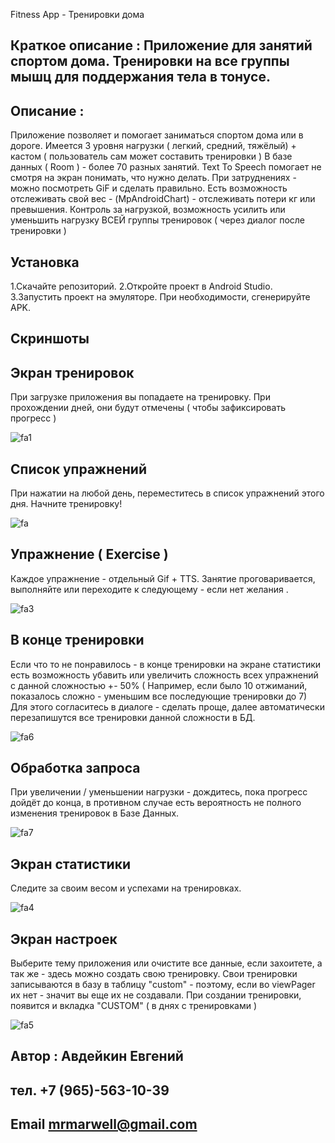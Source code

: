Fitness App - Тренировки дома

## Краткое описание : Приложение для занятий спортом дома. Тренировки на все группы мышц для поддержания тела в тонусе.

## Описание : 
Приложение позволяет и помогает заниматься спортом дома или в дороге. Имеется 3 уровня нагрузки ( легкий, средний, тяжёлый) + кастом ( пользователь сам может составить тренировки )
В базе данных ( Room ) - более 70 разных занятий. Text To Speech помогает не смотря на экран понимать, что нужно делать. При затруднениях - можно посмотреть GiF и сделать правильно.
Есть возможность отслеживать свой вес - (MpAndroidChart) - отслеживать потери кг или превышения. Контроль за нагрузкой, возможность усилить или уменьшить нагрузку ВСЕЙ группы тренировок ( через диалог после тренировки ) 


## Установка 

1.Скачайте репозиторий.
2.Откройте проект в Android Studio.
3.Запустить проект на эмуляторе. При необходимости, сгенерируйте APK.



## Скриншоты 

## Экран тренировок 

При загрузке приложения вы попадаете на тренировку. При прохождении дней, они будут отмечены ( чтобы зафиксировать прогресс )

![fa1](https://github.com/user-attachments/assets/7abffa8e-4fab-449c-b42d-84a3de2d18d6)


## Список упражнений

При нажатии на любой день, переместитесь в список упражнений этого дня. Начните тренировку!


![fa](https://github.com/user-attachments/assets/22ad1821-33f6-4c4b-bee4-5638fc0cd8b0)


## Упражнение ( Exercise ) 

Каждое упражнение - отдельный Gif + TTS. Занятие проговаривается, выполняйте или переходите к следующему - если нет желания .

![fa3](https://github.com/user-attachments/assets/64f2ae3f-897f-4260-a9e6-8bc36486b8f8)



## В конце тренировки 
Если что то не понравилось - в конце тренировки на экране статистики есть возможность убавить или увеличить сложность всех упражнений с данной сложностью +- 50%
( Например, если было 10 отжиманий, показалось сложно - уменьшим все последующие тренировки до 7) 
Для этого согласитесь в диалоге - сделать проще, далее автоматически перезапишутся все тренировки данной сложности в БД.

![fa6](https://github.com/user-attachments/assets/0e8ffc7e-977f-4316-959a-6c407345fd3d)




## Обработка запроса

При увеличении / уменьшении нагрузки - дождитесь, пока прогресс дойдёт до конца, в противном случае есть вероятность не полного изменения тренировок в Базе Данных.

![fa7](https://github.com/user-attachments/assets/63fa9683-803f-4d2a-81c8-c905038f3a1b)



## Экран статистики


Следите за своим весом и успехами на тренировках.


![fa4](https://github.com/user-attachments/assets/06efee1c-4574-48ac-8b43-526c9ed2b926)


## Экран настроек


Выберите тему приложения или очистите все данные, если захоитете, а так же - здесь можно создать свою тренировку.
Свои тренировки записываются в базу в таблицу "custom" - поэтому, если во viewPager их нет - значит вы еще их не создавали. 
При создании тренировки, появится и вкладка "CUSTOM" ( в днях с тренировками )



![fa5](https://github.com/user-attachments/assets/5e5c4a02-14c1-41fb-aeb0-94304171061f)





## Автор : Авдейкин Евгений
## тел. +7 (965)-563-10-39 
## Email mrmarwell@gmail.com
